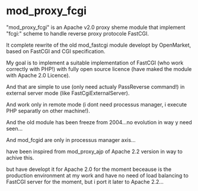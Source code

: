 mod_proxy_fcgi
==============

"mod_proxy_fcgi" is an Apache v2.0 proxy sheme module that implement "fcgi:" scheme to handle reverse proxy protocole FastCGI.

It complete rewrite of the old mod_fastcgi module developt by OpenMarket, based on FastCGI and CGI specification.

My goal is to implement a suitable implementation of FastCGI (who work correctly with PHP!) with fully open source licence (have maked the module with Apache 2.0 Licence).

And that are simple to use (only need actualy PassReverse command!) in external server mode (like FastCgiExternalServer).

And work only in remote mode (i dont need processus manager, i execute PHP separatly on other machine!).

And the old module has been freeze from 2004...no evolution in way y need seen...

And mod_fcgid are only in processus manager axis...

have been inspired from mod_proxy_ajp of Apache 2.2 version in way to achive this.

but have developt it for Apache 2.0 for the moment beceause is the production environment at my work and have no need of load balancing to FastCGI server for the moment, but i port it later to Apache 2.2...
